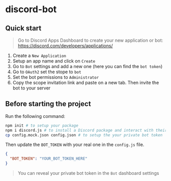 # discord-bot

## Quick start

> Go to Discord Apps Dashboard to create your new application or bot: https://discord.com/developers/applications/

1.  Create a `New Application`
2.  Setup an app name and click on `Create`
3.  Go to `Bot` settings and add a new one (here you can find the `bot token`)
4.  Go to `OAuth2` set the stope to `bot`
5.  Set the bot permissions to `Administrator`
6.  Copy the scope invitation link and paste on a new tab. Then invite the bot to your server

## Before starting the project

Run the following command:

```sh
npm init # to setup your package
npm i discord.js # to install a Discord package and interact with their API
cp config.mock.json config.json # to setup the your private bot token
```

Then update the `BOT_TOKEN` with your real one in the `config.js` file.

```json
{
  "BOT_TOKEN": "YOUR_BOT_TOKEN_HERE"
}
```

> You can reveal your private bot token in the `Bot` dashboard settings
